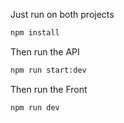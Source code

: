 Just run on both projects
```bash
npm install
```

Then run the API
```bash
npm run start:dev
```

Then run the Front
```bash
npm run dev
```
